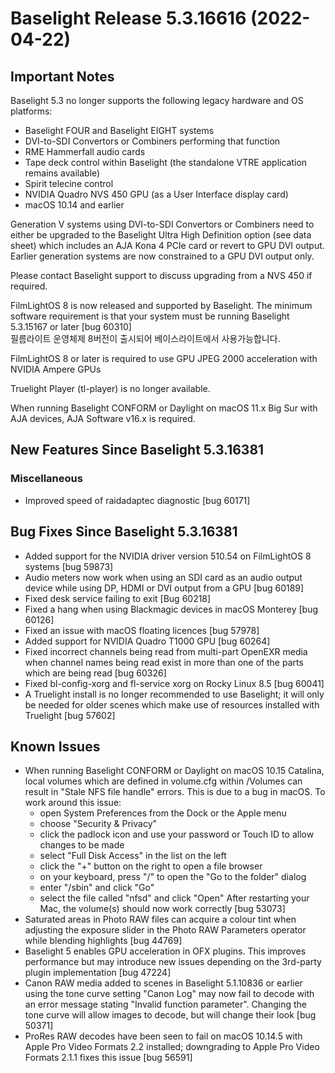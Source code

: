 # Baselight Release 5.3.16616 (2022-04-22)

## Important Notes

Baselight 5.3 no longer supports the following legacy hardware and OS platforms:

* Baselight FOUR and Baselight EIGHT systems
* DVI-to-SDI Convertors or Combiners performing that function
* RME Hammerfall audio cards
* Tape deck control within Baselight (the standalone VTRE application remains available)
* Spirit telecine control
* NVIDIA Quadro NVS 450 GPU (as a User Interface display card)
* macOS 10.14 and earlier

Generation V systems using DVI-to-SDI Convertors or Combiners need to either be upgraded to the Baselight Ultra High Definition option (see data sheet) which includes an AJA Kona 4 PCIe card or revert to GPU DVI output. Earlier generation systems are now constrained to a GPU DVI output only.

Please contact Baselight support to discuss upgrading from a NVS 450 if required.

FilmLightOS 8 is now released and supported by Baselight. The minimum software requirement is that your system must be running Baselight 5.3.15167 or later \[bug 60310]\
필름라이트 운영체제 8버전이 출시되어 베이스라이트에서 사용가능합니다.&#x20;

FilmLightOS 8 or later is required to use GPU JPEG 2000 acceleration with NVIDIA Ampere GPUs

Truelight Player (tl-player) is no longer available.

When running Baselight CONFORM or Daylight on macOS 11.x Big Sur with AJA devices, AJA Software v16.x is required.





## New Features Since Baselight 5.3.16381

### Miscellaneous

* Improved speed of raidadaptec diagnostic \[bug 60171]

## Bug Fixes Since Baselight 5.3.16381

* Added support for the NVIDIA driver version 510.54 on FilmLightOS 8 systems \[bug 59873]
* Audio meters now work when using an SDI card as an audio output device while using DP, HDMI or DVI output from a GPU \[bug 60189]
* Fixed desk service failing to exit \[Bug 60218]
* Fixed a hang when using Blackmagic devices in macOS Monterey \[bug 60126]
* Fixed an issue with macOS floating licences \[bug 57978]
* Added support for NVIDIA Quadro T1000 GPU \[bug 60264]
* Fixed incorrect channels being read from multi-part OpenEXR media when channel names being read exist in more than one of the parts which are being read \[bug 60326]
* Fixed bl-config-xorg and fl-service xorg on Rocky Linux 8.5 \[bug 60041]
* A Truelight install is no longer recommended to use Baselight; it will only be needed for older scenes which make use of resources installed with Truelight \[bug 57602]





## Known Issues

* When running Baselight CONFORM or Daylight on macOS 10.15 Catalina, local volumes which are defined in volume.cfg within /Volumes can result in "Stale NFS file handle" errors. This is due to a bug in macOS. To work around this issue:
  * open System Preferences from the Dock or the Apple menu
  * choose "Security & Privacy"
  * click the padlock icon and use your password or Touch ID to allow changes to be made
  * select "Full Disk Access" in the list on the left
  * click the "+" button on the right to open a file browser
  * on your keyboard, press "/" to open the "Go to the folder" dialog
  * enter "/sbin" and click "Go"
  * select the file called "nfsd" and click "Open" After restarting your Mac, the volume(s) should now work correctly \[bug 53073]
* Saturated areas in Photo RAW files can acquire a colour tint when adjusting the exposure slider in the Photo RAW Parameters operator while blending highlights \[bug 44769]
* Baselight 5 enables GPU acceleration in OFX plugins. This improves performance but may introduce new issues depending on the 3rd-party plugin implementation \[bug 47224]
* Canon RAW media added to scenes in Baselight 5.1.10836 or earlier using the tone curve setting "Canon Log" may now fail to decode with an error message stating "Invalid function parameter". Changing the tone curve will allow images to decode, but will change their look \[bug 50371]
* ProRes RAW decodes have been seen to fail on macOS 10.14.5 with Apple Pro Video Formats 2.2 installed; downgrading to Apple Pro Video Formats 2.1.1 fixes this issue \[bug 56591]
